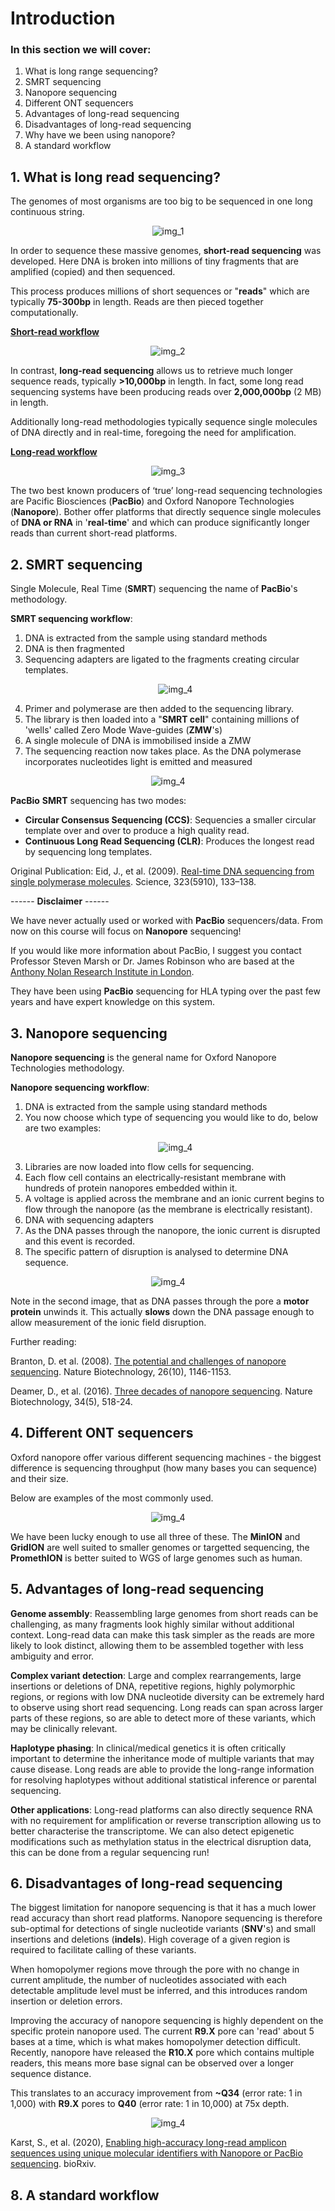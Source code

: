 # Introduction

### In this section we will cover:

1. What is long range sequencing?
2. SMRT sequencing
3. Nanopore sequencing
4. Different ONT sequencers
5. Advantages of long-read sequencing
6. Disadvantages of long-read sequencing
7. Why have we been using nanopore?
8. A standard workflow

## 1. What is long read sequencing?

The genomes of most organisms are too big to be sequenced in one long continuous string.

<p align="center">
  <img src="//raw.githubusercontent.com/who-blackbird/who-blackbird.github.io/master/images/intro.genome_sizes.png" alt="img_1" class="inline"/>
</p>

In order to sequence these massive genomes, **short-read sequencing** was developed. Here DNA is broken into millions of tiny fragments that are amplified (copied) and then sequenced.

This process produces millions of short sequences or "**reads**" which are typically **75-300bp** in length. Reads are then pieced together computationally.

<ins>**Short-read workflow**</ins>

<p align="center">
  <img src="//raw.githubusercontent.com/who-blackbird/who-blackbird.github.io/master/images/intro.srs.png" alt="img_2" class="inline"/>
</p>

In contrast, **long-read sequencing** allows us to retrieve much longer sequence reads, typically **>10,000bp** in length. In fact, some long read sequencing systems have been producing reads over **2,000,000bp** (2 MB) in length.

Additionally long-read methodologies typically sequence single molecules of DNA directly and in real-time, foregoing the need for amplification.

<ins>**Long-read workflow**</ins>

<p align="center">
  <img src="//raw.githubusercontent.com/who-blackbird/who-blackbird.github.io/master/images/intro.lrs.png" alt="img_3" class="inline"/>
</p>

The two best known producers of ‘true’ long-read sequencing technologies are Pacific Biosciences (**PacBio**) and Oxford Nanopore Technologies (**Nanopore**). Bother offer platforms that directly sequence single molecules of **DNA or RNA** in '**real-time**' and which can produce significantly longer reads than current short-read platforms.

## 2. SMRT sequencing

Single Molecule, Real Time (**SMRT**) sequencing the name of **PacBio**'s methodology.

**SMRT sequencing workflow**:

1. DNA is extracted from the sample using standard methods
2. DNA is then fragmented
3. Sequencing adapters are ligated to the fragments creating circular templates.
   <p align="center">
       <img src="//raw.githubusercontent.com/who-blackbird/who-blackbird.github.io/master/images/intro.circular.png" alt="img_4" class="inline"/>
   </p>
4. Primer and polymerase are then added to the sequencing library.
5. The library is then loaded into a "**SMRT cell**" containing millions of 'wells' called Zero Mode Wave-guides (**ZMW**'s)
6. A single molecule of DNA is immobilised inside a ZMW
7. The sequencing reaction now takes place. As the DNA polymerase incorporates nucleotides light is emitted and measured

<p align="center">
  <img src="//raw.githubusercontent.com/who-blackbird/who-blackbird.github.io/master/images/intro.smrt.png" alt="img_4" class="inline"/>
</p>

**PacBio** **SMRT** sequencing has two modes:

- **Circular Consensus Sequencing (CCS)**: Sequencies a smaller circular template over and over to produce a high quality read.
- **Continuous Long Read Sequencing (CLR)**: Produces the longest read by sequencing long templates.

Original Publication: Eid, J., et al. (2009). [Real-time DNA sequencing from single polymerase molecules](http://dx.doi.org/10.1126/science.1162986). Science, 323(5910), 133–138.

------ **Disclaimer** ------

We have never actually used or worked with **PacBio** sequencers/data. From now on this course will focus on **Nanopore** sequencing!

If you would like more information about PacBio, I suggest you contact Professor Steven Marsh or Dr. James Robinson who are based at the [Anthony Nolan Research Institute in London](https://www.anthonynolan.org/clinicians-and-researchers/anthony-nolan-research-institute/hla-informatics-group).

They have been using **PacBio** sequencing for HLA typing over the past few years and have expert knowledge on this system.

## 3. Nanopore sequencing

**Nanopore sequencing** is the general name for Oxford Nanopore Technologies methodology.

**Nanopore sequencing workflow**:

1. DNA is extracted from the sample using standard methods
2. You now choose which type of sequencing you would like to do, below are two examples:
   <p align="center">
     <img src="//raw.githubusercontent.com/who-blackbird/who-blackbird.github.io/master/images/intro.libs.png" alt="img_4" class="inline"/>
   </p>
3. Libraries are now loaded into flow cells for sequencing.
4. Each flow cell contains an electrically-resistant membrane with hundreds of protein nanopores embedded within it.
5. A voltage is applied across the membrane and an ionic current begins to flow through the nanopore (as the membrane is electrically resistant).
6. DNA with sequencing adapters
7. As the DNA passes through the nanopore, the ionic current is disrupted and this event is recorded.
8. The specific pattern of disruption is analysed to determine DNA sequence.

<p align="center">
  <img src="//raw.githubusercontent.com/who-blackbird/who-blackbird.github.io/master/images/intro.motor.png" alt="img_4" class="inline"/>
</p>

Note in the second image, that as DNA passes through the pore a **motor protein** unwinds it. This actually **slows** down the DNA passage enough to allow measurement of the ionic field disruption.

Further reading:

Branton, D. et al. (2008). [The potential and challenges of nanopore sequencing](https://www.ncbi.nlm.nih.gov/pmc/articles/PMC2683588/). Nature Biotechnology, 26(10), 1146-1153.

Deamer, D., et al. (2016). [Three decades of nanopore sequencing](https://www.ncbi.nlm.nih.gov/pubmed/27153285?dopt=Abstract). Nature Biotechnology, 34(5), 518-24.

## 4. Different ONT sequencers

Oxford nanopore offer various different sequencing machines - the biggest difference is sequencing throughput (how many bases you can sequence) and their size.

Below are examples of the most commonly used.

<p align="center">
  <img src="//raw.githubusercontent.com/who-blackbird/who-blackbird.github.io/master/images/intro.machines.png" alt="img_4" class="inline"/>
</p>

We have been lucky enough to use all three of these. The **MinION** and **GridION** are well suited to smaller genomes or targetted sequencing, the **PromethION** is better suited to WGS of large genomes such as human.

## 5. Advantages of long-read sequencing

**Genome assembly**: Reassembling large genomes from short reads can be challenging, as many fragments look highly similar without additional context. Long-read data can make this task simpler as the reads are more likely to look distinct, allowing them to be assembled together with less ambiguity and error.

**Complex variant detection**: Large and complex rearrangements, large insertions or deletions of DNA, repetitive regions, highly polymorphic regions, or regions with low DNA nucleotide diversity can be extremely hard to observe using short read sequencing. Long reads can span across larger parts of these regions, so are able to detect more of these variants, which may be clinically relevant.

**Haplotype phasing**: In clinical/medical genetics it is often critically important to determine the inheritance mode of multiple variants that may cause disease. Long reads are able to provide the long-range information for resolving haplotypes without additional statistical inference or parental sequencing.

**Other applications**: Long-read platforms can also directly sequence RNA with no requirement for amplification or reverse transcription allowing us to better characterise the transcriptome. We can also detect epigenetic modifications such as methylation status in the electrical disruption data, this can be done from a regular sequencing run!

## 6. Disadvantages of long-read sequencing

The biggest limitation for nanopore sequencing is that it has a much lower read accuracy than short read platforms. Nanopore sequencing is therefore sub-optimal for detections of single nucleotide variants (**SNV**'s) and small insertions and deletions (**indels**). High coverage of a given region is required to facilitate calling of these variants.

When homopolymer regions move through the pore with no change in current amplitude, the number of nucleotides associated with each detectable amplitude level must be inferred, and this introduces random insertion or deletion errors.

Improving the accuracy of nanopore sequencing is highly dependent on the specific protein nanopore used. The current **R9.X** pore can 'read' about 5 bases at a time, which is what makes homopolymer detection difficult. Recently, nanopore have released the **R10.X** pore which contains multiple readers, this means more base signal can be observed over a longer sequence distance.

This translates to an accuracy improvement from **~Q34** (error rate: 1 in 1,000) with **R9.X** pores to **Q40** (error rate: 1 in 10,000) at 75x depth.

<p align="center">
  <img src="//raw.githubusercontent.com/who-blackbird/who-blackbird.github.io/master/images/intro.pores.png" alt="img_4" class="inline"/>
</p>

Karst, S., et al. (2020), [Enabling high-accuracy long-read amplicon sequences using unique molecular identifiers with Nanopore or PacBio sequencing](https://www.biorxiv.org/content/10.1101/645903v3). bioRxiv.

## 8. A standard workflow
